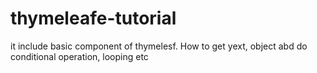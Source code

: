 # thymeleafe-tutorial
it include basic component of thymelesf.
How to get yext, object abd do conditional operation, looping etc
